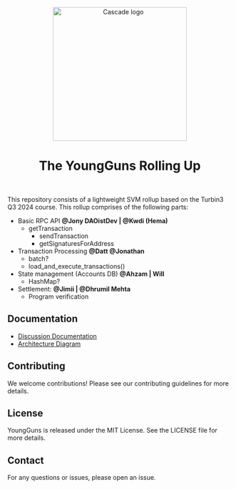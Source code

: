<p align="center">
  <a href="https://github.com/solana-turbin3/blazingguns/">
    <img src="https://github.com/solana-turbin3/blazingguns//blob/main/media/logos/young-guns.png?raw=true" alt="Cascade logo" width="300" />
  </a>
</p>

<h1 align="center">The YoungGuns Rolling Up</h1>

<br />

This repository consists of a lightweight SVM rollup based on the Turbin3 Q3 2024 course. This rollup comprises of the following parts:

- Basic RPC API **@Jony DAOistDev | @Kwdi (Hema)**
  - getTransaction
    - sendTransaction
    - getSignaturesForAddress
- Transaction Processing **@Datt @Jonathan**
  - batch?
  - load_and_execute_transactions()
- State management (Accounts DB) **@Ahzam | Will**
  - HashMap?
- Settlement: **@Jimii | @Dhrumil Mehta**
  - Program verification

## Documentation

- [Discussion Documentation](https://docs.google.com/document/d/14S22yFeekhwRdsYiCpVOJqdJvzFZEVMwUB_-y1lYHRY)
- [Architecture Diagram](https://excalidraw.com/#room=2fd641b38be8c0900345,5xFTrqCAlDPPPq0yagkRpw)

## Contributing

We welcome contributions! Please see our contributing guidelines for more details.

## License

YoungGuns is released under the MIT License. See the LICENSE file for more details.

## Contact

For any questions or issues, please open an issue.

